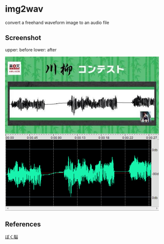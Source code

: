 # img2wav

convert a freehand waveform image to an audio file

## Screenshot

upper: before
lower: after

![mov/mov.png](mov/mov.png "mov/mov.png")

## References

[ぼく脳](https://twitter.com/_bokunou/status/542279805853396993/photo/1 "ぼく脳")
